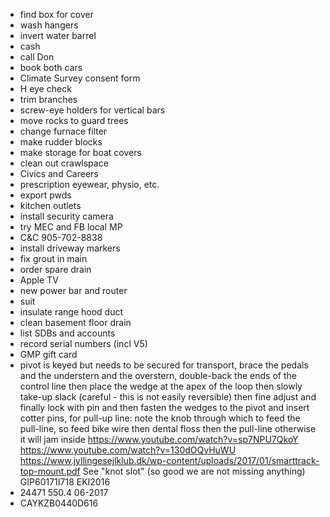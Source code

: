 - find box for cover
- wash hangers
- invert water barrel
- cash
- call Don
- book both cars
- Climate Survey consent form
- H eye check
- trim branches
- screw-eye holders for vertical bars
- move rocks to guard trees
- change furnace filter
- make rudder blocks
- make storage for boat covers
- clean out crawlspace
- Civics and Careers
- prescription eyewear, physio, etc.
- export pwds
- kitchen outlets
- install security camera
- try MEC and FB local MP
- C&C 905-702-8838
- install driveway markers
- fix grout in main
- order spare drain
- Apple TV
- new power bar and router
- suit
- insulate range hood duct
- clean basement floor drain
- list SDBs and accounts
- record serial numbers (incl V5)
- GMP gift card
- pivot is keyed but needs to be secured for transport, brace the pedals and the understern and the overstern, double-back the ends of the control line then place the wedge at the apex of the loop then slowly take-up slack (careful - this is not easily reversible) then fine adjust and finally lock with pin and then fasten the wedges to the pivot and insert cotter pins, for pull-up line: note the knob through which to feed the pull-line, so feed bike wire then dental floss then the pull-line otherwise it will jam inside https://www.youtube.com/watch?v=sp7NPU7QkoY https://www.youtube.com/watch?v=130dOQvHuWU https://www.jyllingesejlklub.dk/wp-content/uploads/2017/01/smarttrack-top-mount.pdf See "knot slot" (so good we are not missing anything) GIP60171I718 EKI2016
- 24471 550.4 06-2017
- CAYKZB0440D616